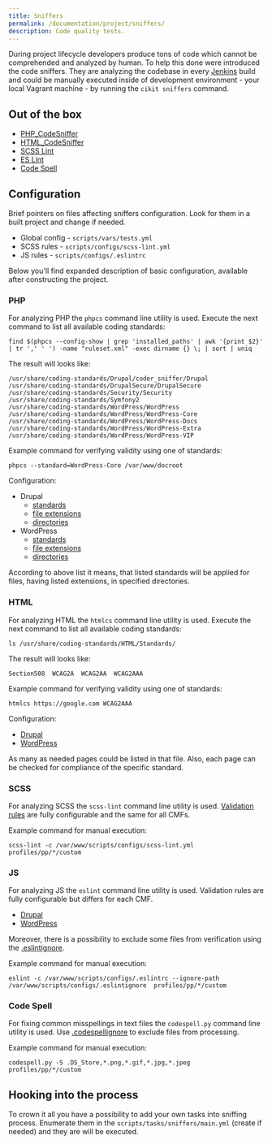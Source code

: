 ```yaml
---
title: Sniffers
permalink: /documentation/project/sniffers/
description: Code quality tests.
---
```


During project lifecycle developers produce tons of code which cannot be comprehended and analyzed by human. To help this done were introduced the code sniffers. They are analyzing the codebase in every [Jenkins](../../jenkins) build and could be manually executed inside of development environment - your local Vagrant machine - by running the `cikit sniffers` command.

## Out of the box

- [PHP_CodeSniffer](https://github.com/squizlabs/PHP_CodeSniffer)
- [HTML_CodeSniffer](https://github.com/squizlabs/HTML_CodeSniffer)
- [SCSS Lint](https://github.com/brigade/scss-lint)
- [ES Lint](https://github.com/eslint/eslint)
- [Code Spell](https://github.com/lucasdemarchi/codespell)

## Configuration

Brief pointers on files affecting sniffers configuration. Look for them in a built project and change if needed.

- Global config - `scripts/vars/tests.yml`
- SCSS rules - `scripts/configs/scss-lint.yml`
- JS rules - `scripts/configs/.eslintrc`

Below you'll find expanded description of basic configuration, available after constructing the project.

### PHP

For analyzing PHP the `phpcs` command line utility is used. Execute the next command to list all available coding standards: 

```shell
find $(phpcs --config-show | grep 'installed_paths' | awk '{print $2}' | tr ',' ' ') -name "ruleset.xml" -exec dirname {} \; | sort | uniq
```

The result will looks like:

```text
/usr/share/coding-standards/Drupal/coder_sniffer/Drupal
/usr/share/coding-standards/DrupalSecure/DrupalSecure
/usr/share/coding-standards/Security/Security
/usr/share/coding-standards/Symfony2
/usr/share/coding-standards/WordPress/WordPress
/usr/share/coding-standards/WordPress/WordPress-Core
/usr/share/coding-standards/WordPress/WordPress-Docs
/usr/share/coding-standards/WordPress/WordPress-Extra
/usr/share/coding-standards/WordPress/WordPress-VIP
```

Example command for verifying validity using one of standards:

```shell
phpcs --standard=WordPress-Core /var/www/docroot
```

Configuration:

- Drupal
  - [standards](https://github.com/BR0kEN-/cikit/tree/master/cmf/drupal/all/scripts/vars/tests.yml#L3)
  - [file extensions](https://github.com/BR0kEN-/cikit/tree/master/cmf/drupal/all/scripts/vars/tests.yml#L4)
  - [directories](https://github.com/BR0kEN-/cikit/tree/master/cmf/drupal/all/scripts/vars/tests.yml#L17)
- WordPress
  - [standards](https://github.com/BR0kEN-/cikit/tree/master/cmf/wordpress/all/scripts/vars/tests.yml#L3)
  - [file extensions](https://github.com/BR0kEN-/cikit/tree/master/cmf/wordpress/all/scripts/vars/tests.yml#L4)
  - [directories](https://github.com/BR0kEN-/cikit/tree/master/cmf/wordpress/all/scripts/vars/tests.yml#L17)

According to above list it means, that listed standards will be applied for files, having listed extensions, in specified directories.

### HTML

For analyzing HTML the `htmlcs` command line utility is used. Execute the next command to list all available coding standards:

```shell
ls /usr/share/coding-standards/HTML/Standards/
```

The result will looks like:

```text
Section508  WCAG2A  WCAG2AA  WCAG2AAA
```

Example command for verifying validity using one of standards:

```shell
htmlcs https://google.com WCAG2AAA
```

Configuration:

- [Drupal](https://github.com/BR0kEN-/cikit/tree/master/cmf/drupal/all/scripts/vars/tests.yml#L11)
- [WordPress](https://github.com/BR0kEN-/cikit/tree/master/cmf/wordpress/all/scripts/vars/tests.yml#L11)

As many as needed pages could be listed in that file. Also, each page can be checked for compliance of the specific standard.

### SCSS

For analyzing SCSS the `scss-lint` command line utility is used. [Validation rules](https://github.com/BR0kEN-/cikit/tree/master/cmf/all/scripts/configs/scss-lint.yml) are fully configurable and the same for all CMFs.

Example command for manual execution:

```shell
scss-lint -c /var/www/scripts/configs/scss-lint.yml profiles/pp/*/custom
```

### JS

For analyzing JS the `eslint` command line utility is used. Validation rules are fully configurable but differs for each CMF.

- [Drupal](https://github.com/BR0kEN-/cikit/tree/master/cmf/drupal/all/scripts/configs/.eslintrc)
- [WordPress](https://github.com/BR0kEN-/cikit/tree/master/cmf/wordpress/all/scripts/configs/.eslintrc)

Moreover, there is a possibility to exclude some files from verification using the [.eslintignore](https://github.com/BR0kEN-/cikit/tree/master/cmf/all/scripts/configs/.eslintignore).

Example command for manual execution:

```shell
eslint -c /var/www/scripts/configs/.eslintrc --ignore-path /var/www/scripts/configs/.eslintignore  profiles/pp/*/custom
```

### Code Spell

For fixing common misspellings in text files the `codespell.py` command line utility is used. Use [.codespellignore](https://github.com/BR0kEN-/cikit/tree/master/cmf/all/scripts/configs/.codespellignore) to exclude files from processing.

Example command for manual execution:

```shell
codespell.py -S .DS_Store,*.png,*.gif,*.jpg,*.jpeg profiles/pp/*/custom
```

## Hooking into the process

To crown it all you have a possibility to add your own tasks into sniffing process. Enumerate them in the `scripts/tasks/sniffers/main.yml` (create if needed) and they are will be executed.
